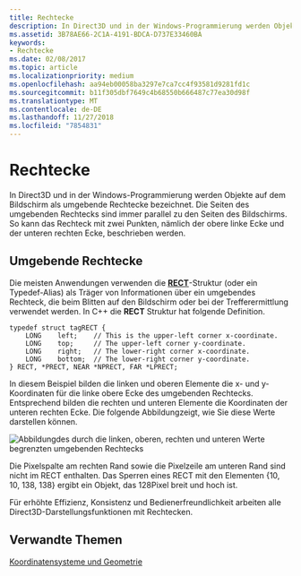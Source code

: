 ```yaml
---
title: Rechtecke
description: In Direct3D und in der Windows-Programmierung werden Objekte auf dem Bildschirm in Bezug auf die umgebenden Rechtecke bezeichnet.
ms.assetid: 3B78AE66-2C1A-4191-BDCA-D737E33460BA
keywords:
- Rechtecke
ms.date: 02/08/2017
ms.topic: article
ms.localizationpriority: medium
ms.openlocfilehash: aa94eb00058ba3297e7ca7cc4f93581d9281fd1c
ms.sourcegitcommit: b11f305dbf7649c4b68550b666487c77ea30d98f
ms.translationtype: MT
ms.contentlocale: de-DE
ms.lasthandoff: 11/27/2018
ms.locfileid: "7854831"
---
```

# <a name="rectangles"></a>Rechtecke


In Direct3D und in der Windows-Programmierung werden Objekte auf dem Bildschirm als umgebende Rechtecke bezeichnet. Die Seiten des umgebenden Rechtecks sind immer parallel zu den Seiten des Bildschirms. So kann das Rechteck mit zwei Punkten, nämlich der obere linke Ecke und der unteren rechten Ecke, beschrieben werden.

## <a name="span-idboundingrectanglesspanspan-idboundingrectanglesspanspan-idboundingrectanglesspanbounding-rectangles"></a><span id="Bounding_rectangles"></span><span id="bounding_rectangles"></span><span id="BOUNDING_RECTANGLES"></span>Umgebende Rechtecke


Die meisten Anwendungen verwenden die [**RECT**](https://msdn.microsoft.com/library/windows/desktop/dd162897)-Struktur (oder ein Typedef-Alias) als Träger von Informationen über ein umgebendes Rechteck, die beim Blitten auf den Bildschirm oder bei der Trefferermittlung verwendet werden. In C++ die **RECT** Struktur hat folgende Definition.

```
typedef struct tagRECT { 
    LONG    left;    // This is the upper-left corner x-coordinate.
    LONG    top;     // The upper-left corner y-coordinate.
    LONG    right;   // The lower-right corner x-coordinate.
    LONG    bottom;  // The lower-right corner y-coordinate.
} RECT, *PRECT, NEAR *NPRECT, FAR *LPRECT; 
```

In diesem Beispiel bilden die linken und oberen Elemente die x- und y-Koordinaten für die linke obere Ecke des umgebenden Rechtecks. Entsprechend bilden die rechten und unteren Elemente die Koordinaten der unteren rechten Ecke. Die folgende Abbildungzeigt, wie Sie diese Werte darstellen können.

![Abbildungdes durch die linken, oberen, rechten und unteren Werte begrenzten umgebenden Rechtecks](images/rect.png)

Die Pixelspalte am rechten Rand sowie die Pixelzeile am unteren Rand sind nicht im RECT enthalten. Das Sperren eines RECT mit den Elementen {10, 10, 138, 138} ergibt ein Objekt, das 128Pixel breit und hoch ist.

Für erhöhte Effizienz, Konsistenz und Bedienerfreundlichkeit arbeiten alle Direct3D-Darstellungsfunktionen mit Rechtecken.

## <a name="span-idrelated-topicsspanrelated-topics"></a><span id="related-topics"></span>Verwandte Themen


[Koordinatensysteme und Geometrie](coordinate-systems-and-geometry.md)

 

 




